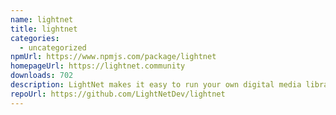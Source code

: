 ```yaml
---
name: lightnet
title: lightnet
categories:
  - uncategorized
npmUrl: https://www.npmjs.com/package/lightnet
homepageUrl: https://lightnet.community
downloads: 702
description: LightNet makes it easy to run your own digital media library.
repoUrl: https://github.com/LightNetDev/lightnet
---
```

